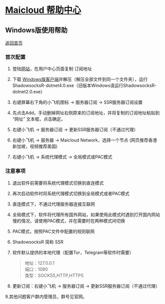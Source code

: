 # [Maicloud 帮助中心](/README.md)

## Windows版使用帮助
[返回首页](/README.md)

### 首次配置
1. 登陆[网站](http://www.maicloud.xyz/)，在用户中心页面复制 订阅地址

2. 下载 [Windows版客户端](http://cdn1.maicloud.xyz/download/ssr.zip)并解压（解压全部文件到同一个文件夹），运行ShadowsocksR-dotnet4.0.exe（旧版本Windows请运行ShadowsocksR-dotnet2.0.exe）

3. 右键屏幕右下角的小飞机图标 → 服务器订阅 → SSR服务器订阅设置

4. 先点击Add，手动删掉网址右侧原来的订阅地址，并将复制的订阅地址粘贴到 “网址” 文本框，点击确定。

5. 右键小飞机 → 服务器订阅 → 更新SSR服务器订阅（不通过代理）

6. 右键小飞机 → 服务器 → Maicloud Network，选择一个节点 (网页推荐香港 新加坡，视频推荐美国)

7. 右键小飞机 → 系统代理模式 → 全局模式或PAC模式

### 注意事项

1. 退出软件前需要将系统代理模式切换到直连模式

2. 再次启动软件时将系统代理模式切换到全局模式或者PAC模式

3. 直连模式下，不通过代理服务器连接互联网

4. 全局模式下，软件将代理所有国外网站，如果使用此模式时遇到打开国内网站慢的情况，请使用PAC模式，并在需要时在两种模式间切换

5. PAC模式，按照PAC文件中配置的规则联网

6. ShadowsocksR 简称 SSR

7. 软件默认提供的本地代理（配置Tor，Telegram等软件时需要）
    > 地址：127.0.0.1  
    > 端口：1080  
    > 类型：SOCKS5,HTTP,HTTPS  
8. 更新订阅：右键小飞机 → 服务器订阅 → 更新SSR服务器订阅（不通过代理） 

9.其他问题客户群内管理员，群号见官网。
